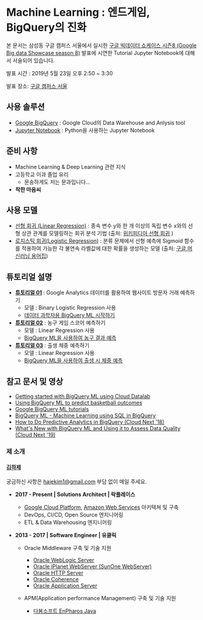 # Machine Learning : 엔드게임, BigQuery의 진화

본 문서는 삼성동 구글 캠퍼스 서울에서 실시한 [구글 빅데이터 쇼케이스 시즌8 (Google Big data Showcase season 8)]((https://www.campus.co/seoul/ko/events/ag1zfmd3ZWItY2FtcHVzckgLEgpDYW1wdXNOYW1lIgRSb290DAsSCkNhbXB1c05hbWUiBXNlb3VsDAsSB0V2ZW50VjIiEmEyaDNhMDAwMDAwQTFCYkFBSww#events)) 발표에 시연한 Tutorial Jupyter Notebook에 대해서 서술되어 있습니다.

발표 시간 : 2019년 5월 23일 오후 2:50 ~ 3:30  

발표 장소: [구글 캠퍼스 서울](https://www.campus.co/seoul/ko/)



## 사용 솔루션

- [Google BigQuery](https://cloud.google.com/bigquery/) : Google Cloud의 Data Warehouse and Anlysis tool
- [Jupyter Notebook](https://jupyter.org) : Python을 사용하는 Jupyter Notebook



## 준비 사항

- Machine Learning & Deep Learning 관련 지식
- 고등학교 이과 졸업 유리
  - 문송하게도 저는 문과입니다…
- **착한 마음씨**



## 사용 모델

- [선형 회귀 (Linear Regression)](https://developers.google.com/machine-learning/crash-course/descending-into-ml/linear-regression?hl=ko) : 종속 변수 y와 한 개 이상의 독립 변수 x와의 선형 상관 관계를 모델링하는 회귀 분석 기법 (출처: [위키피디아 선형 회귀](https://ko.wikipedia.org/wiki/%EC%84%A0%ED%98%95_%ED%9A%8C%EA%B7%80) )
- [로지스틱 회귀(Logistic Regression)](https://developers.google.com/machine-learning/crash-course/logistic-regression/calculating-a-probability?hl=ko) : 분류 문제에서 선형 예측에 Sigmoid 함수를 적용하여 가능한 각 불연속 라벨값에 대한 확률을 생성하는 모델 (출처: [구글 머신러닝 용어집](https://developers.google.com/machine-learning/glossary/?hl=ko))



## 튜토리얼 설명

- **[튜토리얼 01](https://github.com/hajekim/endgame/blob/master/bqml-tutorial-01.ipynb)** : Google Analytics 데이터를 활용하여 웹사이트 방문자 거래 예측하기
  - 모델 : Binary Logistic Regression 사용
  - [데이터 과학자용 BigQuery ML 시작하기](https://cloud.google.com/bigquery/docs/bigqueryml-scientist-start?hl=ko)
- **[튜토리얼 02](https://github.com/hajekim/endgame/blob/master/bqml-tutorial-02.ipynb)** : 농구 게임 스코어 예측하기
  - 모델 : Linear Regression 사용
  - [BigQuery ML을 사용하여 농구 결과 예측](https://cloud.google.com/bigquery/docs/bigqueryml-ncaa?hl=ko)
- **[튜토리얼 03](https://github.com/hajekim/endgame/blob/master/bqml-tutorial-03.ipynb)** : 출생 체중 예측하기
  - 모델 : Linear Regression 사용
  - [BigQuery ML을 사용하여 출생 시 체중 예측](https://cloud.google.com/bigquery/docs/bigqueryml-natality?hl=ko)



## 참고 문서 및 영상
- [Getting started with BigQuery ML using Cloud Datalab](https://cloud.google.com/bigquery-ml/docs/bigqueryml-notebook-start)
- [Using BigQuery ML to predict basketball outcomes](https://cloud.google.com/bigquery-ml/docs/bigqueryml-ncaa)
- [Google BigQuery ML tutorials](https://cloud.google.com/bigquery-ml/docs/tutorials)
- [BigQuery ML - Machine Learning using SQL in BigQuery](https://www.youtube.com/watch?v=BanOYQVl30I)
- [How to Do Predictive Analytics in BigQuery (Cloud Next ’18)](https://www.youtube.com/watch?v=Ml2aCTn7kFY)
- [What's New with BigQuery ML and Using it to Assess Data Quality (Cloud Next '19)](https://www.youtube.com/watch?v=DnlG4frLKmw)



### 제 소개

#### [김하제](http://www.linkedin.com/in/hajekim)

궁금하신 사항은 hajekim1@gmail.com 부담 없이 메일 주세요.

- **2017 - Present | Solutions Architect | 락플레이스**

  - [Google Cloud Platform](https://cloud.google.com/), [Amazon Web Services](https://aws.amazon.com/ko/) 아키텍쳐 및 구축
  - DevOps, CI/CD, Open Source 엔지니어링
  - ETL & Data Warehousing 엔지니어링

- **2013 - 2017 | Software Engineer | 유클릭**

  - Oracle Middleware 구축 및 기술 지원

    - [Oracle WebLogic Server](https://www.oracle.com/kr/middleware/weblogic/)
    - [Oracle iPlanet WebServer (SunOne WebServer)](https://en.wikipedia.org/wiki/Oracle_iPlanet_Web_Server)
    - [Oracle HTTP Server](https://www.oracle.com/technetwork/articles/index-091236.html)
    - [Oracle Coherence](https://www.oracle.com/kr/middleware/coherence/)
    - [Oracle Application Server](https://en.wikipedia.org/wiki/Oracle_Application_Server)

  - APM(Application performance Management) 구축 및 기술 지원

    - [다봄소프트 EnPharos Java]([http://www.dabomsoft.com/wordpress/enpharos-java/](http://www.dabomsoft.com/wordpress/enpharos-java/))

    